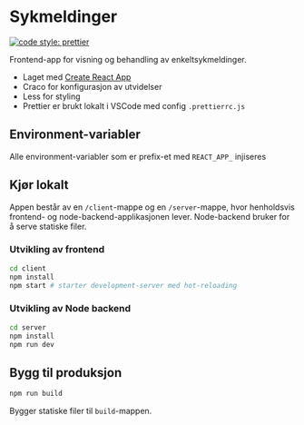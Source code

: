# Sykmeldinger

[![code style: prettier](https://img.shields.io/badge/code_style-prettier-ff69b4.svg?style=flat-square)](https://github.com/prettier/prettier)

Frontend-app for visning og behandling av enkeltsykmeldinger.

-   Laget med [Create React App](https://github.com/facebook/create-react-app)
-   Craco for konfigurasjon av utvidelser
-   Less for styling
-   Prettier er brukt lokalt i VSCode med config `.prettierrc.js`

## Environment-variabler
Alle environment-variabler som er prefix-et med `REACT_APP_` injiseres 

## Kjør lokalt
Appen består av en `/client`-mappe og en `/server`-mappe, hvor henholdsvis frontend- og node-backend-applikasjonen lever. Node-backend bruker for å serve statiske filer.

### Utvikling av frontend
```bash
cd client
npm install
npm start # starter development-server med hot-reloading
```

### Utvikling av Node backend 
```bash
cd server
npm install
npm run dev
```

## Bygg til produksjon

```bash
npm run build
```

Bygger statiske filer til `build`-mappen.
